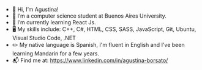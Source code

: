 - 👋 Hi, I’m Agustina! 
- 👀 I’m a computer science student at Buenos Aires University.
- 🌱 I’m currently learning React Js. 
- 🖥️ My skills include: C++, C#, HTML, CSS, SASS, JavaScript, Git, Ubuntu, Visual Studio Code, .NET
- ✏️ My native language is Spanish, I'm fluent in English and I've been learning Mandarin for a few years. 
- 📬 Find me at: https://www.linkedin.com/in/agustina-borsato/
<!--
**agustinaarg/agustinaarg** is a ✨ _special_ ✨ repository because its `README.md` (this file) appears on your GitHub profile.


-->
